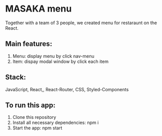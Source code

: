 # MASAKA menu

Together with a team of 3 people, we created menu for restaraunt on the React. 

## Main features:

<ol>
   <li>Menu: display menu by click nav-menu </li>
   <li>Item: dispay modal window by click each item  </li>
   
 </ol>

## Stack:
 <p> JavaScript, React,, React-Router, CSS, Styled-Components </p>

## To run this app:

<ol>
   <li> Clone this repository</li>
   <li> Install all necessary dependencies: npm i</li>
   <li> Start the app: npm start</li>
 </ol>

